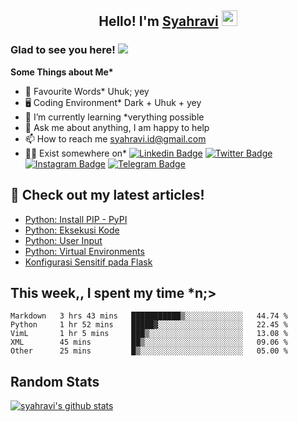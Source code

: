 <h2 align="center">Hello! I'm <a href="https://syahravi.github.io" target="_blank">Syahravi</a> <img src="https://media.giphy.com/media/hvRJCLFzcasrR4ia7z/giphy.gif" width="25px"></h2>

### Glad to see you here! ![](https://visitor-badge.glitch.me/badge?page_id=syahravi.syahravi)

<b> Some Things about Me*</b>
- 💬 Favourite Words\* Uhuk; yey
- 🖥️ Coding Environment\* Dark + Uhuk + yey
- 🌱 I’m currently learning \*verything possible
- 👀 Ask me about anything, I am happy to help
- 📫 How to reach me syahravi.id@gmail.com
- 👨‍💻 Exist somewhere on\* 
[![Linkedin Badge](https://img.shields.io/badge/-LinkedIn-0e76a8?style=flat-square&logo=Linkedin&logoColor=white)](https://linkedin.com/in/syahravi/)
[![Twitter Badge](https://img.shields.io/badge/-Twitter-00acee?style=flat-square&logo=Twitter&logoColor=white)](https://twitter.com/syahraavi/)
[![Instagram Badge](https://img.shields.io/badge/-Instagram-e4405f?style=flat-square&logo=Instagram&logoColor=white)](https://instagram.com/syahraavi)
[![Telegram Badge](https://img.shields.io/badge/-Telegram-0088cc?style=flat-square&logo=Telegram&logoColor=white)](https://t.me/syahravi)
## 📝 Check out my latest articles!
<!-- BLOG-POST-LIST:START -->
- [Python: Install PIP - PyPI](https://www.syahravi.my.id/python-install-pip/)
- [Python: Eksekusi Kode](https://www.syahravi.my.id/python-code/)
- [Python: User Input](https://www.syahravi.my.id/python-user-input/)
- [Python: Virtual Environments](https://www.syahravi.my.id/python-virtual-env/)
- [Konfigurasi Sensitif pada Flask](https://www.syahravi.my.id/flask-konfigurasi-sensitif/)
<!-- BLOG-POST-LIST:END -->

## This week,, I spent my time \*n;>
<!--START_SECTION:waka-->
```text
Markdown   3 hrs 43 mins   ███████████▒░░░░░░░░░░░░░   44.74 % 
Python     1 hr 52 mins    █████▓░░░░░░░░░░░░░░░░░░░   22.45 % 
VimL       1 hr 5 mins     ███▒░░░░░░░░░░░░░░░░░░░░░   13.08 % 
XML        45 mins         ██▒░░░░░░░░░░░░░░░░░░░░░░   09.06 % 
Other      25 mins         █▒░░░░░░░░░░░░░░░░░░░░░░░   05.00 % 
```
<!--END_SECTION:waka-->

## Random Stats
[![syahravi's github stats](https://github-readme-stats.vercel.app/api?username=syahravi&show_icons=true&theme=synthwave)](https://github.com/syahravi/)
